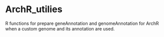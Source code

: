 # ArchR_utilies
R functions for prepare geneAnnotation and genomeAnnotation for ArchR when a custom genome and its annotation are used.
